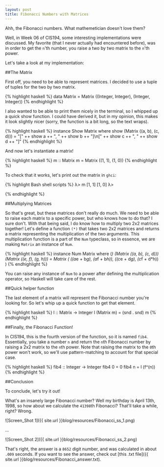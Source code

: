 ```yaml
---
layout: post
title: Fibonacci Numbers with Matrices
---
```


Ahh, the Fibonacci numbers. What mathemetician doesn't love them?

Well, in Week 06 of CIS194, some interesting implementations were discussed. My favorite (that I never actually had encountered before), was in order to get the `n`'th number, you raise a two by two matrix to the `n`'th power. 

Let's take a look at my implementation:

##The Matrix

First off, you need to be able to represent matrices. I decided to use a tuple of tuples for the two by two matrix. 

{% highlight haskell %}
data Matrix = Matrix ((Integer, Integer), (Integer, Integer))
{% endhighlight %}

I also wanted to be able to print them nicely in the terminal, so I whipped up a quick show function. I could have derived it, but in my opinion, this makes it look slightly nicer (sorry, the function is a bit long, so the text wraps). 

{% highlight haskell %}
instance Show Matrix where
	show (Matrix ((a, b), (c, d))) = "[" ++ show a ++ ", " ++ show b ++ "]\n[" ++ show c ++ ", " ++ show d ++ "]"
{% endhighlight %}

And now let's instantiate a matrix!

{% highlight haskell %}
m :: Matrix
m = Matrix ((1, 1), (1, 0))
{% endhighlight %}

To check that it works, let's print out the matrix in `ghci`:

{% highlight Bash shell scripts %}
λ> m
[1, 1]
[1, 0]
λ> 

{% endhighlight %}

##Multiplying Matrices

So that's great, but these matrices don't really do much. We need to be able to raise each matrix to a specific power, but who knows how to do that? I sure don't. With that being said, I do know how to multiply two 2x2 matrices together! Let's define a function `(*)` that takes two 2x2 matrices and returns a matrix representing the multiplication of the two arguments. This multiplication function is a part of the `Num` typeclass, so in essence, we are making `Matrix` an instance of `Num`. 

{% highlight haskell %}
instance Num Matrix where
	(*) (Matrix ((a, b), (c, d))) (Matrix ((e, f), (g, h))) = Matrix (
			((a*e + b*g), (a*f + b*h)), 
			((c*e + d*g), (c*f + d*h))
		)
{% endhighlight %}

You can raise any instance of `Num` to a power after defining the multiplication operator, so Haskell will take care of the rest.

##Quick helper function

The last element of a matrix will represent the Fibonacci number you're looking for. So let's whip up a quick function to get that element. 

{% highlight haskell %}
l :: Matrix -> Integer
l (Matrix m) = (snd . snd) m
{% endhighlight %}

##Finally, the Fibonacci Function!

In CIS194, this is the fourth version of the function, so it is named `fib4`. Essentially, you take a number `n` and return the `n`th Fibonacci number by raising a 2x2 matrix to the `n`th power. Note that raising the matrix to the `0`th power won't work, so we'll use pattern-matching to account for that special case.  

{% highlight haskell %}
fib4 :: Integer -> Integer
fib4 0 = 0
fib4 n = l (f^(n))
{% endhighlight %}

##Conclusion

To conclude, let's try it out!

What's an insanely large Fibonacci number? Well my birthday is April 13th, 1998, so how about we calculate the `41398`th Fibonacci? That'll take a while, right? Wrong. 

![Screen_Shot 1]({{ site.url }}blog/resources/Fibonacci_ss_1.png)

...

![Screen_Shot 2]({{ site.url }}blog/resources/Fibonacci_ss_2.png)

That's right, the answer is a `8652` digit number, and was calculated in about `.009` seconds. If you want to see the answer, check out [this .txt file]({{ site.url }}blog/resources/Fibonacci_answer.txt). 

